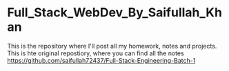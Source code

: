 # Full_Stack_WebDev_By_Saifullah_Khan
This is the repository where I'll post all my homework, notes and projects.
This is hte original repostiory, where you can find all the notes 
https://github.com/saifullah72437/Full-Stack-Engineering-Batch-1
